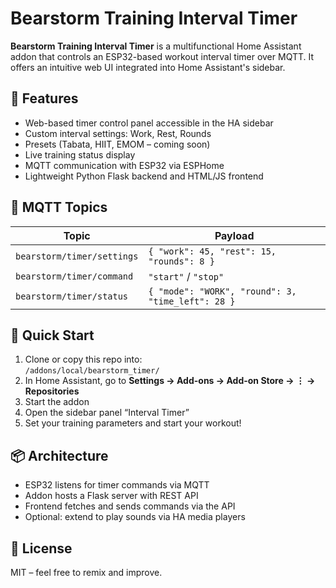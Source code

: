 # Bearstorm Training Interval Timer

**Bearstorm Training Interval Timer** is a multifunctional Home Assistant addon that controls an ESP32-based workout interval timer over MQTT. It offers an intuitive web UI integrated into Home Assistant's sidebar.

## 🔧 Features

- Web-based timer control panel accessible in the HA sidebar
- Custom interval settings: Work, Rest, Rounds
- Presets (Tabata, HIIT, EMOM – coming soon)
- Live training status display
- MQTT communication with ESP32 via ESPHome
- Lightweight Python Flask backend and HTML/JS frontend

## 🔌 MQTT Topics

| Topic                         | Payload                                 |
|------------------------------|------------------------------------------|
| `bearstorm/timer/settings`   | `{ "work": 45, "rest": 15, "rounds": 8 }` |
| `bearstorm/timer/command`    | `"start"` / `"stop"`                     |
| `bearstorm/timer/status`     | `{ "mode": "WORK", "round": 3, "time_left": 28 }` |

## 🧪 Quick Start

1. Clone or copy this repo into:  
   `/addons/local/bearstorm_timer/`
2. In Home Assistant, go to **Settings → Add-ons → Add-on Store → ⋮ → Repositories**
3. Start the addon
4. Open the sidebar panel “Interval Timer”
5. Set your training parameters and start your workout!

## 📦 Architecture

- ESP32 listens for timer commands via MQTT
- Addon hosts a Flask server with REST API
- Frontend fetches and sends commands via the API
- Optional: extend to play sounds via HA media players

## 📄 License

MIT – feel free to remix and improve.

